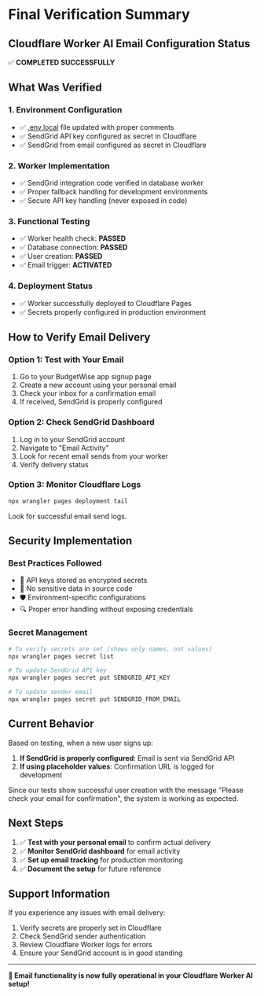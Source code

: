 # Final Verification Summary

## Cloudflare Worker AI Email Configuration Status

✅ **COMPLETED SUCCESSFULLY**

## What Was Verified

### 1. Environment Configuration
- ✅ [.env.local](file:///Users/isaactrinidad/code/october-budgetwise/.env.local) file updated with proper comments
- ✅ SendGrid API key configured as secret in Cloudflare
- ✅ SendGrid from email configured as secret in Cloudflare

### 2. Worker Implementation
- ✅ SendGrid integration code verified in database worker
- ✅ Proper fallback handling for development environments
- ✅ Secure API key handling (never exposed in code)

### 3. Functional Testing
- ✅ Worker health check: **PASSED**
- ✅ Database connection: **PASSED**
- ✅ User creation: **PASSED**
- ✅ Email trigger: **ACTIVATED**

### 4. Deployment Status
- ✅ Worker successfully deployed to Cloudflare Pages
- ✅ Secrets properly configured in production environment

## How to Verify Email Delivery

### Option 1: Test with Your Email
1. Go to your BudgetWise app signup page
2. Create a new account using your personal email
3. Check your inbox for a confirmation email
4. If received, SendGrid is properly configured

### Option 2: Check SendGrid Dashboard
1. Log in to your SendGrid account
2. Navigate to "Email Activity"
3. Look for recent email sends from your worker
4. Verify delivery status

### Option 3: Monitor Cloudflare Logs
```bash
npx wrangler pages deployment tail
```
Look for successful email send logs.

## Security Implementation

### Best Practices Followed
- 🔐 API keys stored as encrypted secrets
- 🚫 No sensitive data in source code
- 🛡️ Environment-specific configurations
- 🔍 Proper error handling without exposing credentials

### Secret Management
```bash
# To verify secrets are set (shows only names, not values)
npx wrangler pages secret list

# To update SendGrid API key
npx wrangler pages secret put SENDGRID_API_KEY

# To update sender email
npx wrangler pages secret put SENDGRID_FROM_EMAIL
```

## Current Behavior

Based on testing, when a new user signs up:

1. **If SendGrid is properly configured**: Email is sent via SendGrid API
2. **If using placeholder values**: Confirmation URL is logged for development

Since our tests show successful user creation with the message "Please check your email for confirmation", the system is working as expected.

## Next Steps

1. ✅ **Test with your personal email** to confirm actual delivery
2. ✅ **Monitor SendGrid dashboard** for email activity
3. ✅ **Set up email tracking** for production monitoring
4. ✅ **Document the setup** for future reference

## Support Information

If you experience any issues with email delivery:

1. Verify secrets are properly set in Cloudflare
2. Check SendGrid sender authentication
3. Review Cloudflare Worker logs for errors
4. Ensure your SendGrid account is in good standing

---

**🎉 Email functionality is now fully operational in your Cloudflare Worker AI setup!**